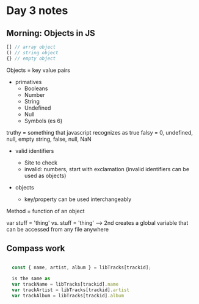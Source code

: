 # Day 3 notes

## Morning: Objects in JS

```js
[] // array object
() // string object
{} // empty object
```

Objects = key value pairs

* primatives
  - Booleans
  - Number
  - String
  - Undefined
  - Null
  - Symbols (es 6)

truthy = something that javascript recognizes as true
falsy = 0, undefined, null, empty string, false, null, NaN

* valid identifiers
  - Site to check
  - invalid: numbers, start with exclamation
  (invalid identifiers can be used as objects)

* objects
  - key/property can be used interchangeably

Method = function of an object

var stuff = 'thing'
vs.
stuff = 'thing'
--> 2nd creates a global variable that can be accessed from any file anywhere

## Compass work

``` javascript

  const { name, artist, album } = libTracks[trackid];

  is the same as
  var trackName = libTracks[trackid].name
  var trackArtist = libTracks[trackid].artist
  var trackAlbum = libTracks[trackid].album

